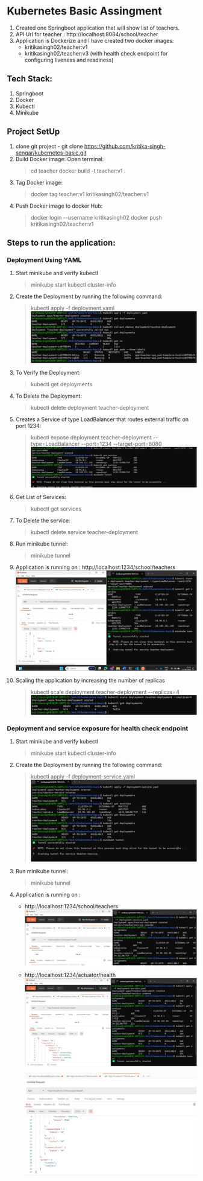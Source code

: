 # Kubernetes Basic Assingment
1. Created one Springboot application that will show list of teachers.
2. API Url for teacher : http://localhost:8084/school/teacher
3. Application is Dockerize and I have created two docker images:
   - kritikasingh02/teacher:v1 
   - kritikasingh02/teacher:v3 (with health check endpoint for configuring liveness and readiness)

## Tech Stack:
1. Springboot
2. Docker
3. Kubectl
4. Minikube

## Project SetUp
1. clone git project - git clone https://github.com/kritika-singh-sengar/kubernetes-basic.git
2. Build Docker image:
   Open terminal: 
      > cd teacher
      > docker build -t teacher:v1 .
3. Tag Docker image:
   > docker tag teacher:v1 kritikasingh02/teacher:v1
4. Push Docker image to docker Hub:
   > docker login --username kritikasingh02
   > docker push kritikasingh02/teacher:v1

## Steps to run the application:

### Deployment Using YAML  
1. Start minikube and verify kubectl 
   > minikube start
   > kubectl cluster-info

2. Create the Deployment by running the following command:
   > kubectl apply -f deployment.yaml
   ![](images/deployment.png)

3. To Verify the Deployment:
   > kubectl get deployments

4. To Delete the Deployment:
   > kubectl delete deployment teacher-deployment

5. Creates a Service of type LoadBalancer that routes external traffic on port 1234:
   > kubectl expose deployment teacher-deployment --type=LoadBalancer --port=1234 --target-port=8080
   ![](images/service1.png)

6. Get List of Services:
   > kubectl get services

7. To Delete the service:
   > kubectl delete service teacher-deployment

8. Run minikube tunnel:
   > minikube tunnel

9. Application is running on : http://localhost:1234/school/teachers
    ![](images/service.png)

10. Scaling the application by increasing the number of replicas
    > kubectl scale deployment teacher-deployment --replicas=4
    ![](images/replicas.png)

### Deployment and service exposure for health check endpoint
1. Start minikube and verify kubectl 
   > minikube start
   > kubectl cluster-info

2. Create the Deployment by running the following command:
   > kubectl apply -f deployment-service.yaml
     ![](images/deploy-cmd.png)

3. Run minikube tunnel:
   > minikube tunnel

4. Application is running on : 
   - http://localhost:1234/school/teachers 
     ![](images/deployment2.png)

   - http://localhost:1234/actuator/health
     ![](images/health.png)

     ![](images/health2.png)